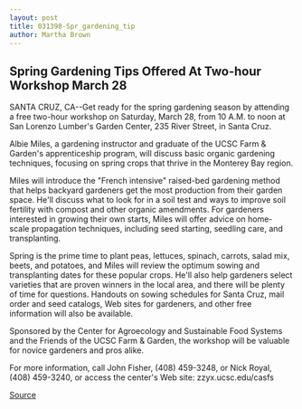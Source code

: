 ```yaml
---
layout: post
title: 031398-Spr_gardening_tip
author: Martha Brown
---
```


## Spring Gardening Tips Offered At Two-hour Workshop  March 28

SANTA CRUZ, CA--Get ready for the spring gardening season by attending a  free two-hour workshop on Saturday, March 28, from 10 A.M. to noon at San  Lorenzo Lumber's Garden Center, 235 River Street, in Santa Cruz.

Albie Miles, a gardening instructor and graduate of the UCSC Farm & Garden's apprenticeship program, will discuss basic organic gardening  techniques, focusing on spring crops that thrive in the Monterey Bay region.

Miles will introduce the "French intensive" raised-bed gardening method  that helps backyard gardeners get the most production from their garden  space. He'll discuss what to look for in a soil test and ways to improve soil  fertility with compost and other organic amendments. For gardeners  interested in growing their own starts, Miles will offer advice on home- scale propagation techniques, including seed starting, seedling care, and  transplanting.

Spring is the prime time to plant peas, lettuces, spinach, carrots, salad  mix, beets, and potatoes, and Miles will review the optimum sowing and  transplanting dates for these popular crops. He'll also help gardeners select  varieties that are proven winners in the local area, and there will be plenty  of time for questions. Handouts on sowing schedules for Santa Cruz, mail  order and seed catalogs, Web sites for gardeners, and other free information  will also be available.

Sponsored by the Center for Agroecology and Sustainable Food Systems  and the Friends of the UCSC Farm & Garden, the workshop will be valuable  for novice gardeners and pros alike.

For more information, call John Fisher, (408) 459-3248, or Nick Royal,  (408) 459-3240, or access the center's Web site: zzyx.ucsc.edu/casfs

[Source](http://www1.ucsc.edu/news_events/press_releases/archive/97-98/03-98/031398-Spr_gardening_tip.html "Permalink to 031398-Spr_gardening_tip")